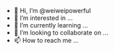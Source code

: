 - 👋 Hi, I’m @weiweipowerful
- 👀 I’m interested in ...
- 🌱 I’m currently learning ...
- 💞️ I’m looking to collaborate on ...
- 📫 How to reach me ...

<!---
weiweipowerful/weiweipowerful is a ✨ special ✨ repository because its `README.md` (this file) appears on your GitHub profile.
You can click the Preview link to take a look at your changes.
--->
